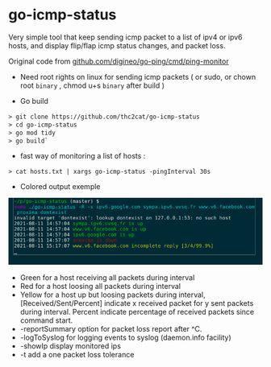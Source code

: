 # go-icmp-status

Very simple tool that keep sending icmp packet to a list of ipv4 or ipv6 hosts, and display flip/flap icmp status changes, and packet loss.

Original code from [github.com/digineo/go-ping/cmd/ping-monitor](https://github.com/digineo/go-ping/tree/master/cmd/ping-monitor)

* Need root rights on linux for sending icmp packets ( or sudo, or chown root `binary` , chmod u+s `binary` after build )

* Go build

```shell
> git clone https://github.com/thc2cat/go-icmp-status 
> cd go-icmp-status 
> go mod tidy 
> go build`
```

* fast way of monitoring a list of hosts :

```shell
> cat hosts.txt | xargs go-icmp-status -pingInterval 30s
```

* Colored output exemple

![ipv6 loss](ipv6-loss.png)

* Green for a host receiving all packets during interval
* Red for a host loosing all packets during interval
* Yellow for a host up but loosing packets during interval, [Received/Sent/Percent] indicate x received packet for y sent packets during interval. Percent indicate percentage of received packets since command start.
* -reportSummary option for packet loss report after ^C.
* -logToSyslog for logging events to syslog (daemon.info facility)
* -showIp display monitored ips
* -t add a one packet loss tolerance
